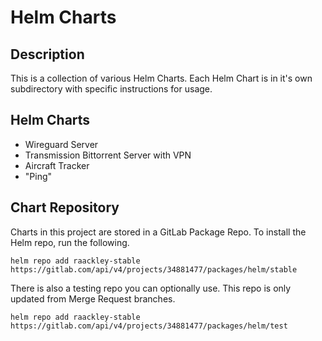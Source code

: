 # Helm Charts

## Description
This is a collection of various Helm Charts.  Each Helm Chart is in it's own subdirectory with specific instructions for usage.

## Helm Charts
* Wireguard Server
* Transmission Bittorrent Server with VPN
* Aircraft Tracker
* "Ping"

## Chart Repository
Charts in this project are stored in a GitLab Package Repo.  To install the Helm repo, run the following.

```
helm repo add raackley-stable https://gitlab.com/api/v4/projects/34881477/packages/helm/stable
```

There is also a testing repo you can optionally use.  This repo is only updated from Merge Request branches.

```
helm repo add raackley-stable https://gitlab.com/api/v4/projects/34881477/packages/helm/test
```
